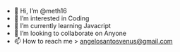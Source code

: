 - 👋 Hi, I’m @meth16
- 👀 I’m interested in Coding 
- 🌱 I’m currently learning Javacript
- 💞️ I’m looking to collaborate on Anyone
- 📫 How to reach me > angelosantosvenus@gmail.com

<!---
meth16/meth16 is a ✨ special ✨ repository because its `README.md` (this file) appears on your GitHub profile.
You can click the Preview link to take a look at your changes.
--->
